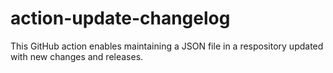 # action-update-changelog
This GitHub action enables maintaining a JSON file in a respository updated with new changes and releases.